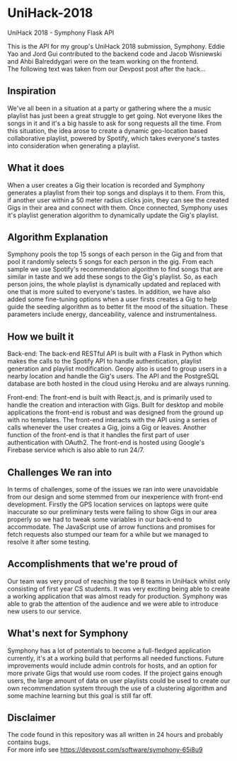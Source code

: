 # UniHack-2018
UniHack 2018 - Symphony Flask API

This is the API for my group's UniHack 2018 submission, Symphony.
Eddie Yao and Jord Gui contributed to the backend code and Jacob Wisniewski and Ahbi Balreddygari were on the team working on the frontend.  
The following text was taken from our Devpost post after the hack...

## Inspiration
We've all been in a situation at a party or gathering where the a music playlist has just been a great struggle to get going. Not everyone likes the songs in it and it's a big hassle to ask for song requests all the time. From this situation, the idea arose to create a dynamic geo-location based collaborative playlist, powered by Spotify, which takes everyone's tastes into consideration when generating a playlist.

## What it does
When a user creates a Gig their location is recorded and Symphony generates a playlist from their top songs and displays it to them. From this, if another user within a 50 meter radius clicks join, they can see the created Gigs in their area and connect with them. Once connected, Symphony uses it's playlist generation algorithm to dynamically update the Gig's playlist.

## Algorithm Explanation
Symphony pools the top 15 songs of each person in the Gig and from that pool it randomly selects 5 songs for each person in the gig. From each sample we use Spotify's recommendation algorithm to find songs that are similar in taste and we add these songs to the Gig's playlist. So, as each person joins, the whole playlist is dynamically updated and replaced with one that is more suited to everyone's tastes.
In addition, we have also added some fine-tuning options when a user firsts creates a Gig to help guide the seeding algorithm as to better fit the mood of the situation. These parameters include energy, danceability, valence and instrumentalness.

## How we built it
Back-end:
The back-end RESTful API is built with a Flask in Python which makes the calls to the Spotify API to handle authentication, playlist generation and playlist modification. Geopy also is used to group users in a nearby location and handle the Gig's users. The API and the PostgreSQL database are both hosted in the cloud using Heroku and are always running.

Front-end: 
The front-end is built with React.js, and is primarily used to handle the creation and interaction with Gigs. Built for desktop and mobile applications the front-end is robust and was designed from the ground up with no templates. 
The front-end interacts with the API using a series of calls whenever the user creates a Gig, joins a Gig or leaves. Another function of the front-end is that it handles the first part of user authentication with OAuth2. The front-end is hosted using Google's Firebase service which is also able to run 24/7.

## Challenges We ran into
In terms of challenges, some of the issues we ran into were unavoidable from our design and some stemmed from our inexperience with front-end development. 
Firstly the GPS location services on laptops were quite inaccurate so our preliminary tests were failing to show Gigs in our area properly so we had to tweak some variables in our back-end to accommodate. The JavaScript use of arrow functions and promises for fetch requests also stumped our team for a while but we managed to resolve it after some testing.

## Accomplishments that we're proud of
Our team was very proud of reaching the top 8 teams in UniHack whilst only consisting of first year CS students. It was very exciting being able to create a working application that was almost ready for production. Symphony was able to grab the attention of the audience and we were able to introduce new users to our service.

## What's next for Symphony
Symphony has a lot of potentials to become a full-fledged application currently, it's at a working build that performs all needed functions. Future improvements would include admin controls for hosts, and an option for more private Gigs that would use room codes. 
If the project gains enough users, the large amount of data on user playlists could be used to create our own recommendation system through the use of a clustering algorithm and some machine learning but this goal is still far off. 

## Disclaimer
The code found in this repository was all written in 24 hours and probably contains bugs.  
For more info see https://devpost.com/software/symphony-65i8u9
